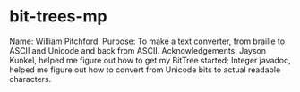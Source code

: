 # bit-trees-mp
Name: William Pitchford.
Purpose: To make a text converter, from braille to ASCII and Unicode and back from ASCII.
Acknowledgements: Jayson Kunkel, helped me figure out how to get my BitTree started; Integer javadoc, helped me figure out how to convert from Unicode bits to actual readable characters.